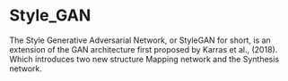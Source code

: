 # Style_GAN

The Style Generative Adversarial Network, or StyleGAN for short, is an extension of the GAN architecture first proposed by Karras et al., (2018). Which introduces two new structure Mapping network and the Synthesis network.
